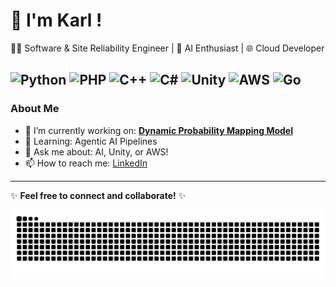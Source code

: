 # 👋 I'm Karl !

👨‍💻 Software & Site Reliability Engineer | 🚀 AI Enthusiast | 🌐 Cloud Developer


![Python](https://img.shields.io/badge/-Python-3776AB?logo=python&logoColor=white)
![PHP](https://img.shields.io/badge/-PHP-777BB4?logo=php&logoColor=white)
![C++](https://img.shields.io/badge/-C%2B%2B-00599C?logo=c%2B%2B&logoColor=white)
![C#](https://img.shields.io/badge/-C%23-239120?logo=c-sharp&logoColor=white)
![Unity](https://img.shields.io/badge/-Unity-000000?logo=unity&logoColor=white)
![AWS](https://img.shields.io/badge/-AWS-232F3E?logo=amazon-aws&logoColor=white)
![Go](https://img.shields.io/badge/-Go-00ADD8?logo=go&logoColor=white)
---

### About Me
- 🔭 I’m currently working on: <b>[Dynamic Probability Mapping Model](https://karlvmuller.com/posts/dpmm/)</b>
- 🌱 Learning: Agentic AI Pipelines
- 💬 Ask me about: AI, Unity, or AWS!
- 📫 How to reach me: [LinkedIn](https://www.linkedin.com/in/karlvmuller)


---

✨ **Feel free to connect and collaborate!** ✨

<picture>
  <source media="(prefers-color-scheme: dark)" srcset="https://raw.githubusercontent.com/KarlVM12/KarlVM12/output/github-snake-dark.svg">
  <source media="(prefers-color-scheme: light)" srcset="https://raw.githubusercontent.com/KarlVM12/KarlVM12/output/github-snake.svg">
  <img alt="GitHub Snake" src="https://raw.githubusercontent.com/KarlVM12/KarlVM12/output/github-snake.svg">
</picture>
